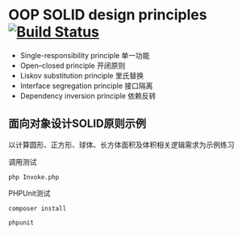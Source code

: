 # OOP SOLID design principles  [![Build Status](https://travis-ci.org/angrygun/solid.svg?branch=master)](https://travis-ci.org/angrygun/solid)

* Single-responsibility principle 单一功能
* Open–closed principle 开闭原则
* Liskov substitution principle 里氏替换
* Interface segregation principle 接口隔离 
* Dependency inversion principle 依赖反转

## 面向对象设计SOLID原则示例

以计算圆形、正方形、球体、长方体面积及体积相关逻辑需求为示例练习

调用测试
```
php Invoke.php
```

PHPUnit测试
```
composer install
```

```
phpunit
```

